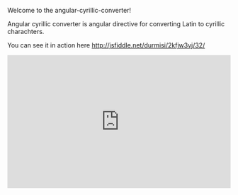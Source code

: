 Welcome to the angular-cyrillic-converter!

Angular cyrillic converter is angular directive for converting Latin to cyrillic charachters.

You can see it in action here http://jsfiddle.net/durmisi/2kfjw3vj/32/

<iframe width="100%" height="300px" src="http://jsfiddle.net/durmisi/2kfjw3vj/32/embedded/" allowfullscreen="allowfullscreen" frameborder="0"></iframe>
